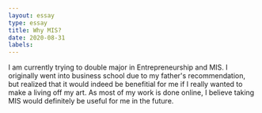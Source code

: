 ```yaml
---
layout: essay
type: essay
title: Why MIS?
date: 2020-08-31
labels:
---
```


I am currently trying to double major in Entrepreneurship and MIS. I originally went into business school due to my father's recommendation, but realized that it would indeed be benefitial for me if I really wanted to make a living off my art. As most of my work is done online, I believe taking MIS would definitely be useful for me in the future. 
